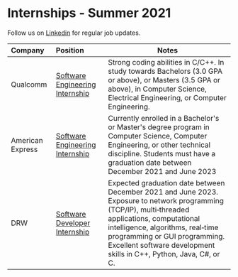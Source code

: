 # Internships - Summer 2021
Follow us on [Linkedin](https://www.linkedin.com/company/hiring20) for regular job updates.

|               Company              |       Position              |                 Notes                                   |
|:-----------------------------------|:----------------------------|---------------------------------------------------------|
|Qualcomm|[Software Engineering Internship](https://jobs.qualcomm.com/public/jobDetails.xhtml?requisitionId=1982304)|Strong coding abilities in C/C++. In study towards Bachelors (3.0 GPA or above), or Masters (3.5 GPA or above), in Computer Science, Electrical Engineering, or Computer Engineering.|
|American Express|[Software Engineering Internship](https://jobs.americanexpress.com/jobs/20001627)|Currently enrolled in a Bachelor's or Master's degree program in Computer Science, Computer Engineering, or other technical discipline. Students must have a graduation date between December 2021 and June 2023|
|DRW|[Software Developer Internship](https://boards.greenhouse.io/drweng/jobs/2194392)|Expected graduation date between December 2021 and June 2023. Exposure to network programming (TCP/IP), multi‐threaded applications, computational intelligence, algorithms, real‐time programming or GUI programming. Excellent software development skills in C++, Python, Java, C#, or C.|
